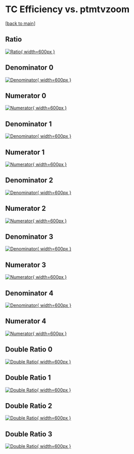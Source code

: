 # TC Efficiency vs. ptmtvzoom

[[back to main](./)]



## Ratio

[![Ratio](../mtv/var/TC_xtr_0_1_eff_ptmtvzoom.png){ width=600px }](../mtv/var/TC_xtr_0_1_eff_ptmtvzoom.pdf)

## Denominator 0

[![Denominator](../mtv/den/TC_xtr_0_1_eff_ptmtvzoom_den0.png){ width=600px }](../mtv/den/TC_xtr_0_1_eff_ptmtvzoom_den0.pdf)

## Numerator 0

[![Numerator](../mtv/num/TC_xtr_0_1_eff_ptmtvzoom_num0.png){ width=600px }](../mtv/num/TC_xtr_0_1_eff_ptmtvzoom_num0.pdf)

## Denominator 1

[![Denominator](../mtv/den/TC_xtr_0_1_eff_ptmtvzoom_den1.png){ width=600px }](../mtv/den/TC_xtr_0_1_eff_ptmtvzoom_den1.pdf)

## Numerator 1

[![Numerator](../mtv/num/TC_xtr_0_1_eff_ptmtvzoom_num1.png){ width=600px }](../mtv/num/TC_xtr_0_1_eff_ptmtvzoom_num1.pdf)

## Denominator 2

[![Denominator](../mtv/den/TC_xtr_0_1_eff_ptmtvzoom_den2.png){ width=600px }](../mtv/den/TC_xtr_0_1_eff_ptmtvzoom_den2.pdf)

## Numerator 2

[![Numerator](../mtv/num/TC_xtr_0_1_eff_ptmtvzoom_num2.png){ width=600px }](../mtv/num/TC_xtr_0_1_eff_ptmtvzoom_num2.pdf)

## Denominator 3

[![Denominator](../mtv/den/TC_xtr_0_1_eff_ptmtvzoom_den3.png){ width=600px }](../mtv/den/TC_xtr_0_1_eff_ptmtvzoom_den3.pdf)

## Numerator 3

[![Numerator](../mtv/num/TC_xtr_0_1_eff_ptmtvzoom_num3.png){ width=600px }](../mtv/num/TC_xtr_0_1_eff_ptmtvzoom_num3.pdf)

## Denominator 4

[![Denominator](../mtv/den/TC_xtr_0_1_eff_ptmtvzoom_den4.png){ width=600px }](../mtv/den/TC_xtr_0_1_eff_ptmtvzoom_den4.pdf)

## Numerator 4

[![Numerator](../mtv/num/TC_xtr_0_1_eff_ptmtvzoom_num4.png){ width=600px }](../mtv/num/TC_xtr_0_1_eff_ptmtvzoom_num4.pdf)

## Double Ratio 0

[![Double Ratio](../mtv/ratio/TC_xtr_0_1_eff_ptmtvzoom_ratio0.png){ width=600px }](../mtv/ratio/TC_xtr_0_1_eff_ptmtvzoom_ratio0.pdf)

## Double Ratio 1

[![Double Ratio](../mtv/ratio/TC_xtr_0_1_eff_ptmtvzoom_ratio1.png){ width=600px }](../mtv/ratio/TC_xtr_0_1_eff_ptmtvzoom_ratio1.pdf)

## Double Ratio 2

[![Double Ratio](../mtv/ratio/TC_xtr_0_1_eff_ptmtvzoom_ratio2.png){ width=600px }](../mtv/ratio/TC_xtr_0_1_eff_ptmtvzoom_ratio2.pdf)

## Double Ratio 3

[![Double Ratio](../mtv/ratio/TC_xtr_0_1_eff_ptmtvzoom_ratio3.png){ width=600px }](../mtv/ratio/TC_xtr_0_1_eff_ptmtvzoom_ratio3.pdf)

